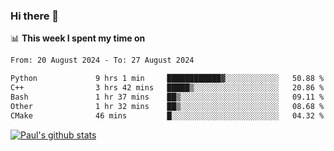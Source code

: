 ### Hi there 👋

📊 **This week I spent my time on**
<!--START_SECTION:waka-->

```txt
From: 20 August 2024 - To: 27 August 2024

Python             9 hrs 1 min     ████████████▓░░░░░░░░░░░░   50.88 %
C++                3 hrs 42 mins   █████▒░░░░░░░░░░░░░░░░░░░   20.86 %
Bash               1 hr 37 mins    ██▒░░░░░░░░░░░░░░░░░░░░░░   09.11 %
Other              1 hr 32 mins    ██▒░░░░░░░░░░░░░░░░░░░░░░   08.68 %
CMake              46 mins         █░░░░░░░░░░░░░░░░░░░░░░░░   04.32 %
```

<!--END_SECTION:waka-->


[![Paul's github stats](https://github-readme-stats.vercel.app/api?username=mickeyouyou&theme=dracula&show_icons=true)](https://github.com/anuraghazra/github-readme-stats)
